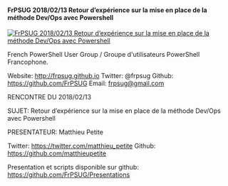 ﻿#### FrPSUG 2018/02/13 Retour d’expérience sur la mise en place de la méthode Dev/Ops avec Powershell

[![FrPSUG 2018/02/13 Retour d’expérience sur la mise en place de la méthode Dev/Ops avec Powershell](https://i3.ytimg.com/vi/R0ePfYmljE8/hqdefault.jpg "FrPSUG 2018/02/13 Retour d’expérience sur la mise en place de la méthode Dev/Ops avec Powershell")](https://www.youtube.com/watch?v=R0ePfYmljE8)

French PowerShell User Group / Groupe d'utilisateurs PowerShell Francophone.

Website: http://frpsug.github.io
Twitter: @frpsug
Github: https://github.com/FrPSUG
Email: frpsug@gmail.com


RENCONTRE DU 2018/02/13

SUJET: Retour d’expérience sur la mise en place de la méthode Dev/Ops avec Powershell

PRESENTATEUR: Matthieu Petite

Twitter: https://twitter.com/matthieu_petite
Github: https://github.com/matthieupetite



Presentation et scripts disponible sur github: https://github.com/FrPSUG/Presentations


